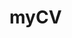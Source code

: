 # myCV



<!-- rel="nofollow noreferrer" -->
<!-- Using both together enhances privacy and security, and is common for external links, especially those that the site owner does not want to endorse or track. -->